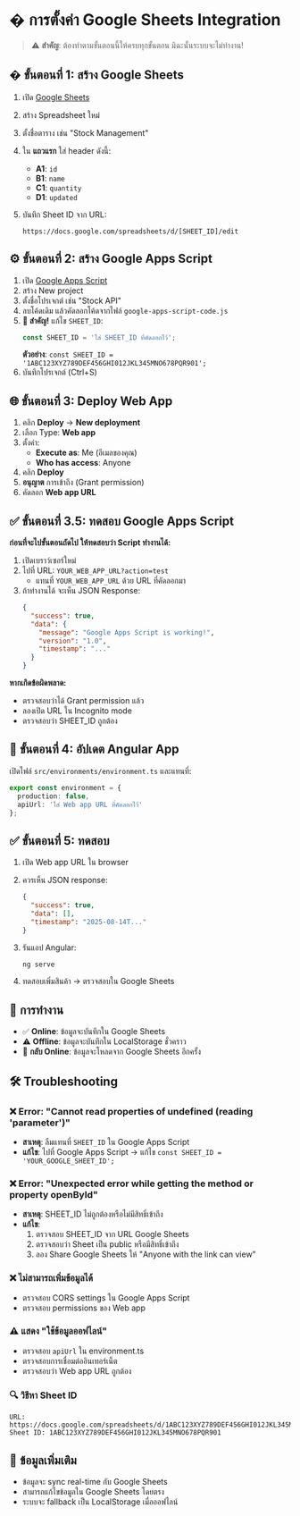 # � การตั้งค่า Google Sheets Integration

> ⚠️ **สำคัญ**: ต้องทำตามขั้นตอนนี้ให้ครบทุกขั้นตอน มิฉะนั้นระบบจะไม่ทำงาน!

## � ขั้นตอนที่ 1: สร้าง Google Sheets

1. เปิด [Google Sheets](https://sheets.google.com)
2. สร้าง Spreadsheet ใหม่
3. ตั้งชื่อตาราง เช่น "Stock Management"
4. ใน **แถวแรก** ใส่ header ดังนี้:
   - **A1**: `id`
   - **B1**: `name`  
   - **C1**: `quantity`
   - **D1**: `updated`

5. บันทึก Sheet ID จาก URL:
   ```
   https://docs.google.com/spreadsheets/d/[SHEET_ID]/edit
   ```

## ⚙️ ขั้นตอนที่ 2: สร้าง Google Apps Script

1. เปิด [Google Apps Script](https://script.google.com)
2. สร้าง New project
3. ตั้งชื่อโปรเจกต์ เช่น "Stock API"
4. ลบโค้ดเดิม แล้วคัดลอกโค้ดจากไฟล์ `google-apps-script-code.js`
5. **🎯 สำคัญ!** แก้ไข `SHEET_ID`:
   ```javascript
   const SHEET_ID = 'ใส่ SHEET_ID ที่คัดลอกไว้';
   ```
   **ตัวอย่าง**: `const SHEET_ID = '1ABC123XYZ789DEF456GHI012JKL345MNO678PQR901';`
6. บันทึกโปรเจกต์ (Ctrl+S)

## 🌐 ขั้นตอนที่ 3: Deploy Web App

1. คลิก **Deploy** → **New deployment**
2. เลือก Type: **Web app**
3. ตั้งค่า:
   - **Execute as**: Me (อีเมลของคุณ)
   - **Who has access**: Anyone
4. คลิก **Deploy**
5. **อนุญาต** การเข้าถึง (Grant permission)
6. คัดลอก **Web app URL**

## ✅ ขั้นตอนที่ 3.5: ทดสอบ Google Apps Script

**ก่อนที่จะไปขั้นตอนถัดไป ให้ทดสอบว่า Script ทำงานได้:**

1. เปิดเบราว์เซอร์ใหม่
2. ไปที่ URL: `YOUR_WEB_APP_URL?action=test`
   - แทนที่ `YOUR_WEB_APP_URL` ด้วย URL ที่คัดลอกมา
3. ถ้าทำงานได้ จะเห็น JSON Response:
   ```json
   {
     "success": true,
     "data": {
       "message": "Google Apps Script is working!",
       "version": "1.0",
       "timestamp": "..."
     }
   }
   ```

**หากเกิดข้อผิดพลาด:**
- ตรวจสอบว่าได้ Grant permission แล้ว
- ลองเปิด URL ใน Incognito mode
- ตรวจสอบว่า SHEET_ID ถูกต้อง

## 🔧 ขั้นตอนที่ 4: อัปเดต Angular App

เปิดไฟล์ `src/environments/environment.ts` และแทนที่:

```typescript
export const environment = {
  production: false,
  apiUrl: 'ใส่ Web app URL ที่คัดลอกไว้'
};
```

## ✅ ขั้นตอนที่ 5: ทดสอบ

1. เปิด Web app URL ใน browser
2. ควรเห็น JSON response:
   ```json
   {
     "success": true,
     "data": [],
     "timestamp": "2025-08-14T..."
   }
   ```

3. รันแอป Angular:
   ```bash
   ng serve
   ```

4. ทดสอบเพิ่มสินค้า → ตรวจสอบใน Google Sheets

## 🔄 การทำงาน

- ✅ **Online**: ข้อมูลจะบันทึกใน Google Sheets
- ⚠️ **Offline**: ข้อมูลจะบันทึกใน LocalStorage ชั่วคราว
- 🔄 **กลับ Online**: ข้อมูลจะโหลดจาก Google Sheets อีกครั้ง

## 🛠️ Troubleshooting

### ❌ Error: "Cannot read properties of undefined (reading 'parameter')"
- **สาเหตุ**: ลืมแทนที่ `SHEET_ID` ใน Google Apps Script
- **แก้ไข**: ไปที่ Google Apps Script → แก้ไข `const SHEET_ID = 'YOUR_GOOGLE_SHEET_ID';`

### ❌ Error: "Unexpected error while getting the method or property openById"
- **สาเหตุ**: SHEET_ID ไม่ถูกต้องหรือไม่มีสิทธิ์เข้าถึง
- **แก้ไข**: 
  1. ตรวจสอบ SHEET_ID จาก URL Google Sheets
  2. ตรวจสอบว่า Sheet เป็น public หรือมีสิทธิ์เข้าถึง
  3. ลอง Share Google Sheets ให้ "Anyone with the link can view"

### ❌ ไม่สามารถเพิ่มข้อมูลได้
- ตรวจสอบ CORS settings ใน Google Apps Script
- ตรวจสอบ permissions ของ Web app

### ⚠️ แสดง "ใช้ข้อมูลออฟไลน์"
- ตรวจสอบ `apiUrl` ใน environment.ts
- ตรวจสอบการเชื่อมต่ออินเทอร์เน็ต
- ตรวจสอบว่า Web app URL ถูกต้อง

### 🔍 วิธีหา Sheet ID
```
URL: https://docs.google.com/spreadsheets/d/1ABC123XYZ789DEF456GHI012JKL345MNO678PQR901/edit
Sheet ID: 1ABC123XYZ789DEF456GHI012JKL345MNO678PQR901
```

## 📝 ข้อมูลเพิ่มเติม

- ข้อมูลจะ sync real-time กับ Google Sheets
- สามารถแก้ไขข้อมูลใน Google Sheets โดยตรง
- ระบบจะ fallback เป็น LocalStorage เมื่อออฟไลน์
